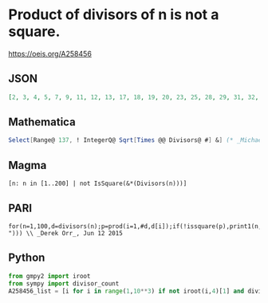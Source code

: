 # Product of divisors of n is not a square\.
https://oeis.org/A258456
## JSON
```JSON
[2, 3, 4, 5, 7, 9, 11, 12, 13, 17, 18, 19, 20, 23, 25, 28, 29, 31, 32, 36, 37, 41, 43, 44, 45, 47, 48, 49, 50, 52, 53, 59, 61, 63, 64, 67, 68, 71, 73, 75, 76, 79, 80, 83, 89, 92, 97, 98, 99, 100, 101, 103, 107, 109, 112, 113, 116, 117, 121, 124, 127, 131, 137]
```
## Mathematica
```Mathematica
Select[Range@ 137, ! IntegerQ@ Sqrt[Times @@ Divisors@ #] &] (* _Michael De Vlieger_, Jun 02 2015 *)
```
## Magma
```Magma
[n: n in [1..200] | not IsSquare(&*(Divisors(n)))]
```
## PARI
```PARI
for(n=1,100,d=divisors(n);p=prod(i=1,#d,d[i]);if(!issquare(p),print1(n,", "))) \\ _Derek Orr_, Jun 12 2015
```
## Python
```Python
from gmpy2 import iroot
from sympy import divisor_count
A258456_list = [i for i in range(1,10**3) if not iroot(i,4)[1] and divisor_count(i) % 4] # _Chai Wah Wu_, Mar 10 2016
```
